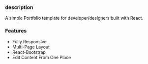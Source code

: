 ### description

A simple Portfolio template for developer/designers built with React.


### Features

- Fully Responsive
- Multi-Page Layout
- React-Bootstrap
- Edit Content From One Place
